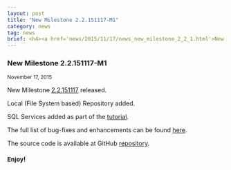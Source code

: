```yaml
---
layout: post
title: "New Milestone 2.2.151117-M1"
category: news
tag: news
brief: <h4><a href='news/2015/11/17/news_new_milestone_2_2_1.html'>New Milestone 2.2.151117-M1</a></h4> <sub class="post-info">November 17, 2015</sub><br> Local (File System based) Repository added ...<br>
---
```


### New Milestone 2.2.151117-M1

<sub class="post-info">November 17, 2015</sub>
	
New Milestone [2.2.151117](https://wiki.eclipse.org/Dirigible/Downloads/2.2.151117-M1) released.

Local (File System based) Repository added.

SQL Services added as part of the [tutorial](http://www.dirigible.io/blogs/2015/10/21/blogs_dirigible_impl_sql_plugin.html).

The full list of bug-fixes and enhancements can be found [here](https://bugs.eclipse.org/bugs/buglist.cgi?bug_status=UNCONFIRMED&bug_status=NEW&bug_status=ASSIGNED&bug_status=REOPENED&bug_status=RESOLVED&bug_status=VERIFIED&bug_status=CLOSED&classification=ECD&columnlist=product%2Ccomponent%2Cassigned_to%2Cbug_status%2Cresolution%2Cshort_desc%2Cchangeddate%2Cversion%2Ctarget_milestone&known_name=Dirigible%202.2.M2&list_id=13453830&product=Dirigible&query_based_on=Dirigible%202.2.M2&query_format=advanced&target_milestone=2.2.M1&version=2.2).

The source code is available at GitHub [repository](https://github.com/eclipse/dirigible/tree/2.2.151117-M1).

#### Enjoy!
